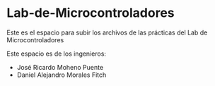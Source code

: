 # Lab-de-Microcontroladores
Este es el espacio para subir los archivos de las prácticas del Lab de Microcontroladores

Este espacio es de los ingenieros:
  - José Ricardo Moheno Puente
  - Daniel Alejandro Morales Fitch
